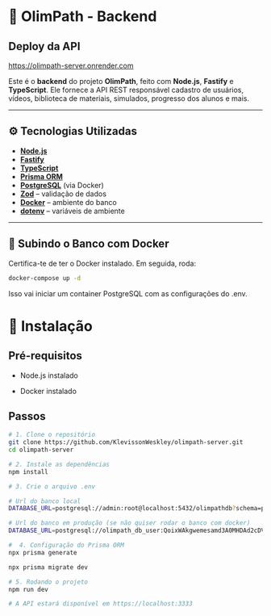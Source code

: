 # 🧠 OlimPath - Backend

## Deploy da API
https://olimpath-server.onrender.com

Este é o **backend** do projeto **OlimPath**, feito com **Node.js**, **Fastify** e **TypeScript**. Ele fornece a API REST responsável cadastro de usuários, vídeos, biblioteca de materiais, simulados, progresso dos alunos e mais.

---

## ⚙️ Tecnologias Utilizadas

- **[Node.js](https://nodejs.org/)**
- **[Fastify](https://www.fastify.io/)**
- **[TypeScript](https://www.typescriptlang.org/)**
- **[Prisma ORM](https://www.prisma.io/)**
- **[PostgreSQL](https://www.postgresql.org/)** (via Docker)
- **[Zod](https://zod.dev/)** – validação de dados
- **[Docker](https://www.docker.com/)** – ambiente do banco
- **[dotenv](https://www.npmjs.com/package/dotenv)** – variáveis de ambiente

---

## 🐳 Subindo o Banco com Docker

Certifica-te de ter o Docker instalado. Em seguida, roda:

```bash
docker-compose up -d
```

Isso vai iniciar um container PostgreSQL com as configurações do .env.

# 🔧 Instalação

## Pré-requisitos

- Node.js instalado

- Docker instalado


## Passos

```bash
# 1. Clone o repositório
git clone https://github.com/KlevissonWeskley/olimpath-server.git
cd olimpath-server

# 2. Instale as dependências
npm install

# 3. Crie o arquivo .env

# Url do banco local
DATABASE_URL=postgresql://admin:root@localhost:5432/olimpathdb?schema=public

# Url do banco em produção (se não quiser rodar o banco com docker)
DATABASE_URL=postgresql://olimpath_db_user:QoixWAkgwemesamd3A0MHDAd2cDVvUNP@dpg-d147piogjchc73ffbbu0-a.oregon-postgres.render.com/olimpath_db

#  4. Configuração do Prisma ORM
npx prisma generate

npx prisma migrate dev

# 5. Rodando o projeto
npm run dev

# A API estará disponível em https://localhost:3333 
```